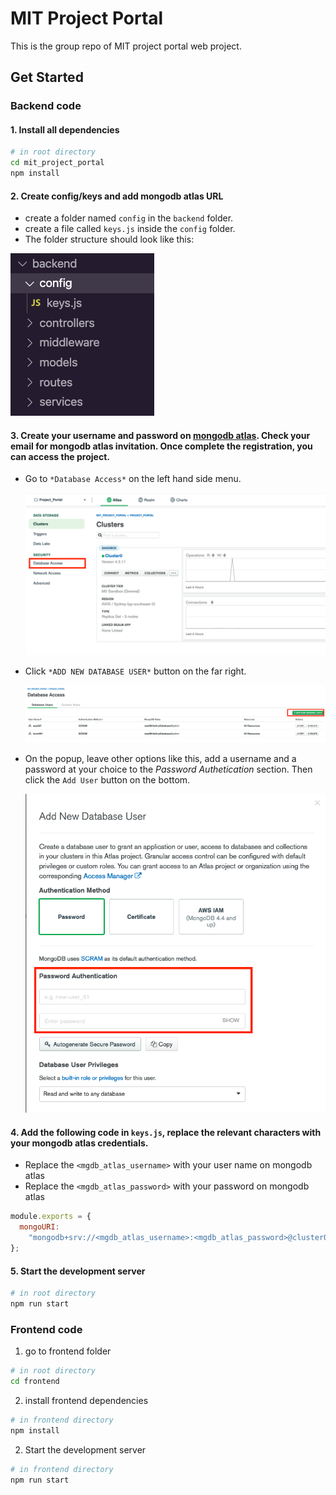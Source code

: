 # MIT Project Portal

This is the group repo of MIT project portal web project.

## Get Started

### Backend code

#### 1. Install all dependencies

```bash
# in root directory
cd mit_project_portal
npm install
```

#### 2. Create config/keys and add mongodb atlas URL

- create a folder named `config` in the `backend` folder.
- create a file called `keys.js` inside the `config` folder.
- The folder structure should look like this:

![](images/folder_structure.png)

#### 3. Create your username and password on [mongodb atlas](https://cloud.mongodb.com). Check your email for mongodb atlas invitation. Once complete the registration, you can access the project.

- Go to `*Database Access*` on the left hand side menu.

  ![](images/mgdb_atlas_1.png)

- Click `*ADD NEW DATABASE USER*` button on the far right.

  ![](images/mgdb_atlas_2.png)

- On the popup, leave other options like this, add a username and a password at your choice to the _Password Authetication_ section. Then click the `Add User` button on the bottom.

  ![](images/mgdb_atlas_3.png)

#### 4. Add the following code in `keys.js`, replace the relevant characters with your mongodb atlas credentials.

- Replace the `<mgdb_atlas_username>` with your user name on mongodb atlas
- Replace the `<mgdb_atlas_password>` with your password on mongodb atlas

```js
module.exports = {
  mongoURI:
    "mongodb+srv://<mgdb_atlas_username>:<mgdb_atlas_password>@cluster0.0tkta.mongodb.net/dev?retryWrites=true&w=majority",
};
```

#### 5. Start the development server

```bash
# in root directory
npm run start
```

### Frontend code

1. go to frontend folder

```bash
# in root directory
cd frontend
```

2. install frontend dependencies

```bash
# in frontend directory
npm install
```

2. Start the development server

```bash
# in frontend directory
npm run start
```
